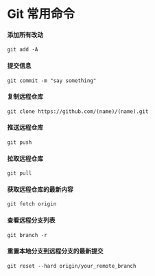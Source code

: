 # Git 常用命令

#### 添加所有改动
```
git add -A
```
#### 提交信息
```
git commit -m "say something"
```
#### 复制远程仓库
```
git clone https://github.com/(name)/(name).git
```
#### 推送远程仓库
```
git push
```
#### 拉取远程仓库
```
git pull
```
#### 获取远程仓库的最新内容
```
git fetch origin
```
#### 查看远程分支列表
```
git branch -r
```
#### 重置本地分支到远程分支的最新提交
```
git reset --hard origin/your_remote_branch
```
